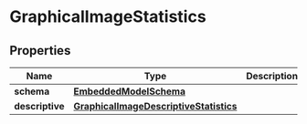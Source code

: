
# GraphicalImageStatistics

## Properties
Name | Type | Description | Notes
------------ | ------------- | ------------- | -------------
**schema** | [**EmbeddedModelSchema**](EmbeddedModelSchema) |  |  [optional]
**descriptive** | [**GraphicalImageDescriptiveStatistics**](GraphicalImageDescriptiveStatistics) |  |  [optional]



